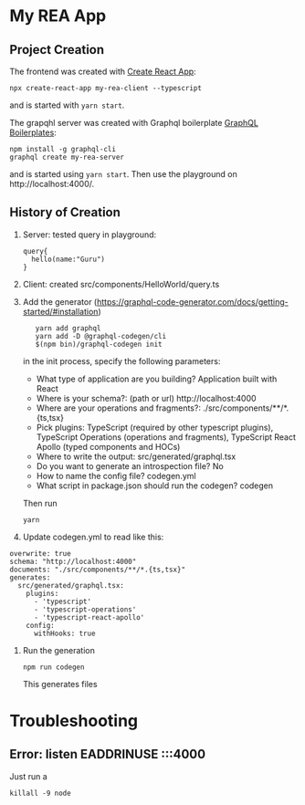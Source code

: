 # My REA App

## Project Creation

The frontend was created with [Create React App](https://github.com/facebook/create-react-app):
```
npx create-react-app my-rea-client --typescript
```
and is started with 
```yarn start```.

The grapqhl server was created with Graphql boilerplate [GraphQL Boilerplates](https://github.com/graphql-boilerplates/typescript-graphql-server):
```
npm install -g graphql-cli
graphql create my-rea-server
```
and is started using ```yarn start```. Then use the playground on http://localhost:4000/.

## History of Creation
1. Server: tested query in playground:
    ```
    query{
      hello(name:"Guru")
    }
    ```
1. Client: created src/components/HelloWorld/query.ts
1. Add the generator (https://graphql-code-generator.com/docs/getting-started/#installation)
    ```
       yarn add graphql
       yarn add -D @graphql-codegen/cli
       $(npm bin)/graphql-codegen init
    ```
   in the init process, specify the following parameters:
   
   - What type of application are you building? Application built with React
   - Where is your schema?: (path or url) http://localhost:4000
   - Where are your operations and fragments?: ./src/components/**/*.{ts,tsx}
   - Pick plugins: TypeScript (required by other typescript plugins), TypeScript Operations (operations
    and fragments), TypeScript React Apollo (typed components and HOCs)
   - Where to write the output: src/generated/graphql.tsx
   - Do you want to generate an introspection file? No
   - How to name the config file? codegen.yml
   - What script in package.json should run the codegen? codegen
   
   Then run
   ```
   yarn
   ```
   
1. Update codegen.yml to read like this:
```
overwrite: true
schema: "http://localhost:4000"
documents: "./src/components/**/*.{ts,tsx}"
generates:
  src/generated/graphql.tsx:
    plugins:
      - 'typescript'
      - 'typescript-operations'
      - 'typescript-react-apollo'
    config:
      withHooks: true
```

1. Run the generation
    ```
    npm run codegen
    ```
   This generates files 

# Troubleshooting
## Error: listen EADDRINUSE :::4000
Just run a 
```
killall -9 node
```
